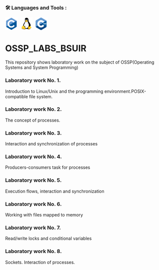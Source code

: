 ### :hammer_and_wrench: Languages and Tools :
<div>
  <img src="https://raw.githubusercontent.com/devicons/devicon/1119b9f84c0290e0f0b38982099a2bd027a48bf1/icons/c/c-original.svg" title="Java" alt="Java" width="40" height="40"/>&nbsp;
  <img src="https://raw.githubusercontent.com/devicons/devicon/1119b9f84c0290e0f0b38982099a2bd027a48bf1/icons/linux/linux-original.svg" title="Java" alt="Java" width="40" height="40"/>&nbsp;
    <img src="https://raw.githubusercontent.com/devicons/devicon/1119b9f84c0290e0f0b38982099a2bd027a48bf1/icons/cplusplus/cplusplus-original.svg" title="Java" alt="Java" width="40" height="40"/>&nbsp;
</div>

<h1>OSSP_LABS_BSUIR</h1>
This repository shows laboratory work on the subject of OSSP(Operating Systems and System Programming)

<h3>Laboratory work No. 1.</h3>
Introduction to Linux/Unix and the programming environment.POSIX-compatible file system.

<h3>Laboratory work No. 2.</h3>
The concept of processes.

<h3>Laboratory work No. 3.</h3> 
Interaction and synchronization of processes

<h3>Laboratory work No. 4.</h3>
Producers-consumers task for processes

<h3>Laboratory work No. 5.</h3>
Execution flows, interaction and synchronization

<h3>Laboratory work No. 6.</h3>
Working with files mapped to memory

<h3>Laboratory work No. 7.</h3>
Read/write locks and conditional variables

<h3>Laboratory work No. 8.</h3>
Sockets. Interaction of processes.
